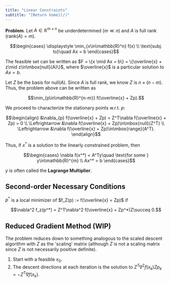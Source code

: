 ```yaml
---
title: "Linear Constraints"
subtitle: "[Return home](/)"
---
```


**Problem**. Let $A\in\mathbb{R}^{m\times n}$ be underdetermined ($m\ll n$) and $A$ is full rank ($\mbox{rank}(A) = m$).

$$\begin{cases}
\displaystyle \min_{x\in\mathbb{R}^n} f(x) \\
\text{subj. to}\quad Ax = b
\end{cases}$$

The feasible set can be written as
$F = \{x \mid Ax = b\} = \{\overline{x} + z\mid z\in\mbox{null}(A)\}$,
where $\overline{x}$ is a particular solution to $Ax = b$.

Let $Z$ be the basis for $\mbox{null}(A)$.
Since $A$ is full rank, we know $Z$ is $n\times (n-m)$.
Thus, the problem above can be written as

$$\min_{p\in\mathbb{R}^{n-m}} f(\overline{x} + Zp).$$

We proceed to characterize the stationary points w.r.t. $p$:

$$\begin{align}
&\nabla_{p} f(\overline{x} + Zp) = Z^T\nabla f(\overline{x} + Zp) = 0 \\
\Leftrightarrow &\nabla f(\overline{x} + Zp)\in\mbox{null}(Z^T) \\
\Leftrightarrow &\nabla f(\overline{x} + Zp)\in\mbox{range}(A^T).
\end{align}$$

Thus, if $x^*$ is a solution to the linearly constrained problem, then

$$\begin{cases}
\nabla f(x^*) = A^Ty\quad \text{for some } y\in\mathbb{R}^{m} \\
Ax^* = b
\end{cases}$$

$y$ is often called the **Lagrange Multiplier**.

## Second-order Necessary Conditions

$p^*$ is a local minimizer of $f_Z(p) := f(\overline{x} = Zp)$ if

$$\nabla^2 f_z(p^*) = Z^T\nabla^2 f(\overline{x} + Zp^*)Z\succeq 0.$$

## Reduced Gradient Method (WIP)

The problem reduces down to something analogous to the
scaled descent algorithm with $Z$ as the 'scaling' matrix (although $Z$ is not a scaling matrix since $Z$ is not necessarily positive definite).

1. Start with a feasible $x_0$.
2. The descent directions at each iteration is the solution to $Z^T\nabla^2 f(x_k) Z p_k = -Z^T \nabla f(x_k)$.
